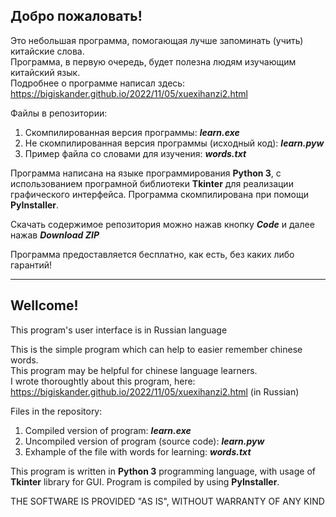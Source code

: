<h2>Добро пожаловать!</h2>
<p>Это небольшая программа, помогающая лучше запоминать (учить) китайские слова. 
<br />Программа, в первую очередь, будет полезна людям изучающим китайский язык.
<br />Подробнее о программе написал здесь: <a href="https://bigiskander.github.io/2022/11/05/xuexihanzi2.html" target="_blank">https://bigiskander.github.io/2022/11/05/xuexihanzi2.html</a></p>

<p>Файлы в репозитории:
<ol>
<li>Скомпилированная версия программы: <b><i>learn.exe</i></b></li>
<li>Не скомпилированная версия программы (исходный код): <b><i>learn.pyw</i></b></li>
<li>Пример файла со словами для изучения: <b><i>words.txt</i></b></li>
</ol>
</p>
<p>Программа написана на языке программирования <b>Python 3</b>, с использованием програмной библиотеки <b>Tkinter</b> для реализации графического интерфейса. Программа скомпилирована при помощи <b>PyInstaller</b>.</p>
<p>Скачать содержимое репозитория можно нажав кнопку <b><i>Code</i></b> и далее нажав <b><i>Download ZIP</i></b></p>
<p>Программа предоставляется бесплатно, как есть, без каких либо гарантий!</p>
<hr/>
<h2>Wellcome!</h2>
<p>This program's user interface is in Russian language</p>
<p>This is the simple program which can help to easier remember chinese words. 
<br />This program may be helpful for chinese language learners.
<br />I wrote thoroughtly about this program, here: <a href="https://bigiskander.github.io/2022/11/05/xuexihanzi2.html" target="_blank">https://bigiskander.github.io/2022/11/05/xuexihanzi2.html</a> (in Russian)</p>

<p>Files in the repository:
<ol>
<li>Compiled version of program: <b><i>learn.exe</i></b></li>
<li>Uncompiled version of program (source code): <b><i>learn.pyw</i></b></li>
<li>Exhample of the file with words for learning: <b><i>words.txt</i></b></li>
</ol>
</p>
<p>This program is written in <b>Python 3</b> programming language, with usage of <b>Tkinter</b> library for GUI. Program is compiled by using <b>PyInstaller</b>.</p>
<p>THE SOFTWARE IS PROVIDED "AS IS", WITHOUT WARRANTY OF ANY KIND</p>
